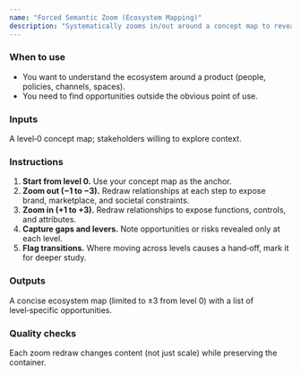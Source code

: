```yaml
---
name: "Forced Semantic Zoom (Ecosystem Mapping)"
description: "Systematically zooms in/out around a concept map to reveal tactical details and broader strategic context; use to frame opportunities beyond the artifact."
---
```


### When to use
- You want to understand the ecosystem around a product (people, policies, channels, spaces).
- You need to find opportunities outside the obvious point of use.

### Inputs
A level‑0 concept map; stakeholders willing to explore context.

### Instructions
1) **Start from level 0.** Use your concept map as the anchor.
2) **Zoom out (−1 to −3).** Redraw relationships at each step to expose brand, marketplace, and societal constraints.
3) **Zoom in (+1 to +3).** Redraw relationships to expose functions, controls, and attributes.
4) **Capture gaps and levers.** Note opportunities or risks revealed only at each level.
5) **Flag transitions.** Where moving across levels causes a hand‑off, mark it for deeper study.

### Outputs
A concise ecosystem map (limited to ±3 from level 0) with a list of level‑specific opportunities.

### Quality checks
Each zoom redraw changes content (not just scale) while preserving the container.
